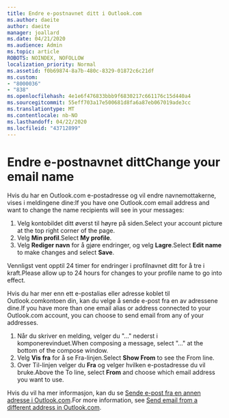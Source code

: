 ```yaml
---
title: Endre e-postnavnet ditt i Outlook.com
ms.author: daeite
author: daeite
manager: joallard
ms.date: 04/21/2020
ms.audience: Admin
ms.topic: article
ROBOTS: NOINDEX, NOFOLLOW
localization_priority: Normal
ms.assetid: f0b69874-8a7b-480c-8329-01872c6c21df
ms.custom:
- "8000036"
- "838"
ms.openlocfilehash: 4e1e6f476833bbb9f6830217c661176c15d440a4
ms.sourcegitcommit: 55eff703a17e500681d8fa6a87eb067019ade3cc
ms.translationtype: MT
ms.contentlocale: nb-NO
ms.lasthandoff: 04/22/2020
ms.locfileid: "43712899"
---
```

# <a name="change-your-email-name"></a><span data-ttu-id="0ba62-102">Endre e-postnavnet ditt</span><span class="sxs-lookup"><span data-stu-id="0ba62-102">Change your email name</span></span>

<span data-ttu-id="0ba62-103">Hvis du har en Outlook.com e-postadresse og vil endre navnemottakerne, vises i meldingene dine:</span><span class="sxs-lookup"><span data-stu-id="0ba62-103">If you have one Outlook.com email address and want to change the name recipients will see in your messages:</span></span>
  
1. <span data-ttu-id="0ba62-104">Velg kontobildet ditt øverst til høyre på siden.</span><span class="sxs-lookup"><span data-stu-id="0ba62-104">Select your account picture at the top right corner of the page.</span></span>
2. <span data-ttu-id="0ba62-105">Velg **Min profil**.</span><span class="sxs-lookup"><span data-stu-id="0ba62-105">Select **My profile**.</span></span>
3. <span data-ttu-id="0ba62-106">Velg **Rediger navn** for å gjøre endringer, og velg **Lagre**.</span><span class="sxs-lookup"><span data-stu-id="0ba62-106">Select **Edit name** to make changes and select **Save**.</span></span>

<span data-ttu-id="0ba62-107">Vennligst vent opptil 24 timer for endringer i profilnavnet ditt for å tre i kraft.</span><span class="sxs-lookup"><span data-stu-id="0ba62-107">Please allow up to 24 hours for changes to your profile name to go into effect.</span></span>
  
<span data-ttu-id="0ba62-108">Hvis du har mer enn ett e-postalias eller adresse koblet til Outlook.comkontoen din, kan du velge å sende e-post fra en av adressene dine.</span><span class="sxs-lookup"><span data-stu-id="0ba62-108">If you have more than one email alias or address connected to your Outlook.com account, you can choose to send email from any of your addresses.</span></span>
  
1. <span data-ttu-id="0ba62-109">Når du skriver en melding, velger du "..." nederst i komponerevinduet.</span><span class="sxs-lookup"><span data-stu-id="0ba62-109">When composing a message, select "..." at the bottom of the compose window.</span></span>
1. <span data-ttu-id="0ba62-110">Velg **Vis fra** for å se Fra-linjen.</span><span class="sxs-lookup"><span data-stu-id="0ba62-110">Select **Show From** to see the From line.</span></span>
1. <span data-ttu-id="0ba62-111">Over Til-linjen velger du **Fra** og velger hvilken e-postadresse du vil bruke.</span><span class="sxs-lookup"><span data-stu-id="0ba62-111">Above the To line, select **From** and choose which email address you want to use.</span></span>

<span data-ttu-id="0ba62-112">Hvis du vil ha mer informasjon, kan du se [Sende e-post fra en annen adresse i Outlook.com](https://support.office.com/article/ccba89cb-141c-4a36-8c56-6d16a8556d2e?wt.mc_id=Office_Outlook_com_Alchemy).</span><span class="sxs-lookup"><span data-stu-id="0ba62-112">For more information, see [Send email from a different address in Outlook.com](https://support.office.com/article/ccba89cb-141c-4a36-8c56-6d16a8556d2e?wt.mc_id=Office_Outlook_com_Alchemy).</span></span>